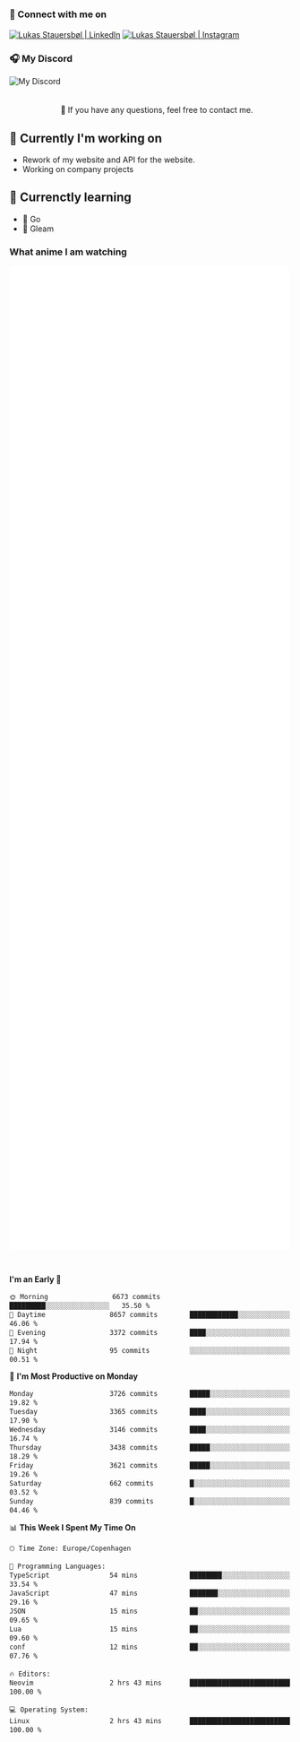 ### 🔗 Connect with me on
<a href="https://www.instagram.com/lukas_stauersbol" target="_blank"><img align="center" src="https://raw.githubusercontent.com/stauersbol/stauersbol/main/images/instagram.svg" alt="Lukas Stauersbøl | LinkedIn" width="30px"/></a>
<a href="https://www.linkedin.com/in/lukas-stauersbol/" target="_blank"><img align="center" src="https://raw.githubusercontent.com/stauersbol/stauersbol/main/images/linkedin.svg" alt="Lukas Stauersbøl | Instagram" width="30px"/></a>

<p align="center">
 <h3>🎧 My Discord</h3>
 <img align="left" height="55px" src="https://discord.c99.nl/widget/theme-2/147806323323568128.png" alt="My Discord" />
</p>

<br/>
<br/>
<br/>
💬 If you have any questions, feel free to contact me.

## 🔭 Currently I'm working on
- Rework of my website and API for the website.
- Working on company projects
 
## 🌱 Currenctly learning
- 💙 Go
- 💜 Gleam

### What anime I am watching
<a href="https://anilist.co/user/slashiy/" align="center"><img align="center" width="500px" src="metrics.plugin.personal.anilist.svg" /></a>

<br/>

<!--START_SECTION:waka-->
**I'm an Early 🐤** 

```text
🌞 Morning                6673 commits        █████████░░░░░░░░░░░░░░░░   35.50 % 
🌆 Daytime                8657 commits        ████████████░░░░░░░░░░░░░   46.06 % 
🌃 Evening                3372 commits        ████░░░░░░░░░░░░░░░░░░░░░   17.94 % 
🌙 Night                  95 commits          ░░░░░░░░░░░░░░░░░░░░░░░░░   00.51 % 
```
📅 **I'm Most Productive on Monday** 

```text
Monday                   3726 commits        █████░░░░░░░░░░░░░░░░░░░░   19.82 % 
Tuesday                  3365 commits        ████░░░░░░░░░░░░░░░░░░░░░   17.90 % 
Wednesday                3146 commits        ████░░░░░░░░░░░░░░░░░░░░░   16.74 % 
Thursday                 3438 commits        █████░░░░░░░░░░░░░░░░░░░░   18.29 % 
Friday                   3621 commits        █████░░░░░░░░░░░░░░░░░░░░   19.26 % 
Saturday                 662 commits         █░░░░░░░░░░░░░░░░░░░░░░░░   03.52 % 
Sunday                   839 commits         █░░░░░░░░░░░░░░░░░░░░░░░░   04.46 % 
```


📊 **This Week I Spent My Time On** 

```text
🕑︎ Time Zone: Europe/Copenhagen

💬 Programming Languages: 
TypeScript               54 mins             ████████░░░░░░░░░░░░░░░░░   33.54 % 
JavaScript               47 mins             ███████░░░░░░░░░░░░░░░░░░   29.16 % 
JSON                     15 mins             ██░░░░░░░░░░░░░░░░░░░░░░░   09.65 % 
Lua                      15 mins             ██░░░░░░░░░░░░░░░░░░░░░░░   09.60 % 
conf                     12 mins             ██░░░░░░░░░░░░░░░░░░░░░░░   07.76 % 

🔥 Editors: 
Neovim                   2 hrs 43 mins       █████████████████████████   100.00 % 

💻 Operating System: 
Linux                    2 hrs 43 mins       █████████████████████████   100.00 % 
```


<!--END_SECTION:waka-->

